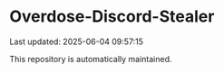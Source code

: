 # Overdose-Discord-Stealer

Last updated: 2025-06-04 09:57:15

This repository is automatically maintained.
